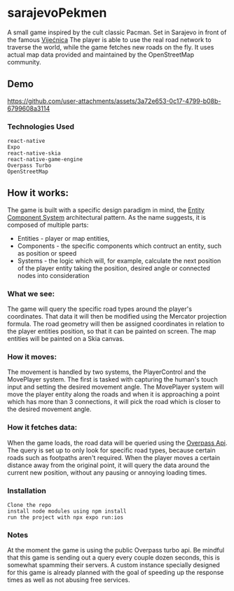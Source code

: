 # sarajevoPekmen

A small game inspired by the cult classic Pacman. Set in Sarajevo in front of the
famous [Vijećnica](https://en.wikipedia.org/wiki/Vije%C4%87nica) The player is able to
use the real road network to
traverse the world, while the game fetches new roads on the fly. It uses actual map data provided and maintained by the
OpenStreetMap community.

## Demo

https://github.com/user-attachments/assets/3a72e653-0c17-4799-b08b-6799608a3114

### Technologies Used

    react-native
    Expo
    react-native-skia
    react-native-game-engine
    Overpass Turbo 
    OpenStreetMap

## How it works:

The game is built with a specific design paradigm in mind,
the [Entity Component System](https://en.wikipedia.org/wiki/Entity_component_system) architectural pattern.
As the name suggests, it is composed of multiple parts:

- Entities - player or map entities,
- Components - the specific components which contruct an entity, such as position or speed
- Systems - the logic which will, for example, calculate the next position of the player entity taking the position,
  desired angle or connected nodes into consideration

### What we see:

The game will query the specific road types around the player's coordinates. That data it will then be modified using
the Mercator projection formula. The road geometry will then be assigned coordinates in relation to the player entities
position,
so that it can be painted on screen.
The map entities will be painted on a Skia canvas.

### How it moves:

The movement is handled by two systems, the PlayerControl and the MovePlayer system. The first is tasked with capturing
the human's touch input and setting the desired movement angle.
The MovePlayer system will move the player entity along the roads and when it is approaching a point which has more than
3 connections,
it will pick the road which is closer to the desired movement angle.

### How it fetches data:

When the game loads, the road data will be queried using
the [Overpass Api](https://wiki.openstreetmap.org/wiki/Overpass_API). The query is set up to only look for specific
road types,
because certain roads such as footpaths aren't required.
When the player moves a certain distance away from the original point, it will query the data around the current new
position,
without any pausing or annoying loading times.

### Installation

    Clone the repo
    install node modules using npm install
    run the project with npx expo run:ios

### Notes

At the moment the game is using the public Overpass turbo api. Be mindful that this game is sending out a query every
couple dozen seconds, this is somewhat spamming their servers.
A custom instance specially designed for this game is already planned with the goal of speeding up the response times as
well as not abusing free services.
